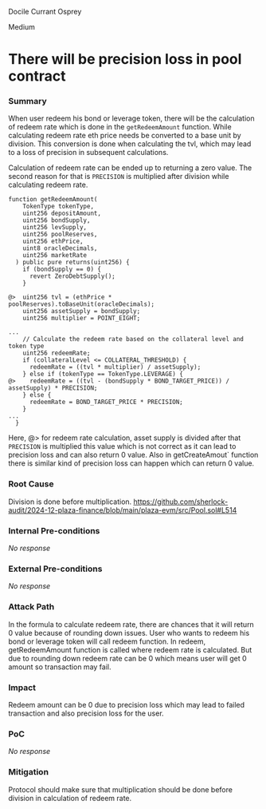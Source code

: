 Docile Currant Osprey

Medium

# There will be precision loss in pool contract

### Summary

When user redeem his bond or leverage token, there will be the calculation of redeem rate which is done in the `getRedeemAmount` function. While calculating redeem rate eth price needs be converted to a base unit by division. This conversion is done when calculating the tvl, which may lead to a loss of precision in subsequent calculations.

Calculation of redeem rate can be ended up to returning a zero value. The second reason for that is `PRECISION` is multiplied after division while calculating redeem rate.

```solidity
function getRedeemAmount(
    TokenType tokenType,
    uint256 depositAmount,
    uint256 bondSupply,
    uint256 levSupply,
    uint256 poolReserves,
    uint256 ethPrice,
    uint8 oracleDecimals,
    uint256 marketRate
  ) public pure returns(uint256) {
    if (bondSupply == 0) {
      revert ZeroDebtSupply();
    }

@>  uint256 tvl = (ethPrice * poolReserves).toBaseUnit(oracleDecimals);
    uint256 assetSupply = bondSupply;
    uint256 multiplier = POINT_EIGHT;

...    
    // Calculate the redeem rate based on the collateral level and token type
    uint256 redeemRate;
    if (collateralLevel <= COLLATERAL_THRESHOLD) {
      redeemRate = ((tvl * multiplier) / assetSupply);
    } else if (tokenType == TokenType.LEVERAGE) {
@>    redeemRate = ((tvl - (bondSupply * BOND_TARGET_PRICE)) / assetSupply) * PRECISION;
    } else {
      redeemRate = BOND_TARGET_PRICE * PRECISION;
    }
...
  }
```
Here, @> for redeem rate calculation, asset supply is divided after that `PRECISION` is multiplied this value which is not correct as it can lead to precision loss and can also return 0 value. Also in getCreateAmout` function there is similar kind of precision loss can happen which can return 0 value.




### Root Cause

Division is done before multiplication.
https://github.com/sherlock-audit/2024-12-plaza-finance/blob/main/plaza-evm/src/Pool.sol#L514

### Internal Pre-conditions

_No response_

### External Pre-conditions

_No response_

### Attack Path

In the formula to calculate redeem rate, there are chances that it will return 0 value because of rounding down issues.
User who wants to redeem his bond or leverage token will call redeem function.
In redeem, getRedeemAmount function is called where redeem rate is calculated.
But due to rounding down redeem rate can be 0 which means user will get 0 amount so transaction may fail.

### Impact

Redeem amount can be 0 due to precision loss which may lead to failed transaction and also precision loss for the user.

### PoC

_No response_

### Mitigation

Protocol should make sure that multiplication should be done before division in calculation of redeem rate.